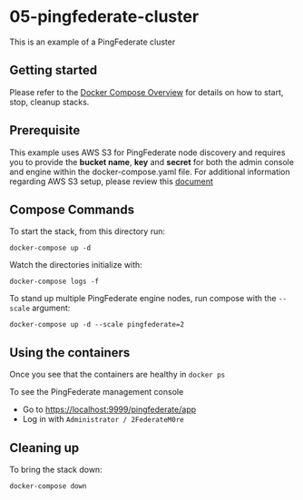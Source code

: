 # 05-pingfederate-cluster

This is an example of a PingFederate cluster

## Getting started

Please refer to the [Docker Compose Overview](./) for details on how to start, stop, cleanup stacks.

## Prerequisite

This example uses AWS S3 for PingFederate node discovery and requires you to provide the **bucket name**, **key** and **secret** for both the admin console and engine within the docker-compose.yaml file. For additional information regarding AWS S3 setup, please review this [document](https://pingidentity-devops.gitbook.io/devops/examples/12-docker-swarm/pingfederate-clustering-with-s3#aws-s3-bucket-creation-and-permissions)

## Compose Commands

To start the stack, from this directory run:

`docker-compose up -d`

Watch the directories initialize with:

`docker-compose logs -f`

To stand up multiple PingFederate engine nodes, run compose with the `--scale` argument:

`docker-compose up -d --scale pingfederate=2`

## Using the containers

Once you see that the containers are healthy in `docker ps`

To see the PingFederate management console

* Go to [https://localhost:9999/pingfederate/app](https://localhost:9999/pingfederate/app)
* Log in with `Administrator / 2FederateM0re`

## Cleaning up

To bring the stack down:

`docker-compose down`

